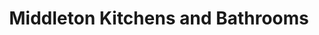 ---
title: "Middleton Kitchens and Bathrooms"
url: /cardigan-aberteifi/middleton-kitchens-and-bathrooms/
shop: Küchen
---